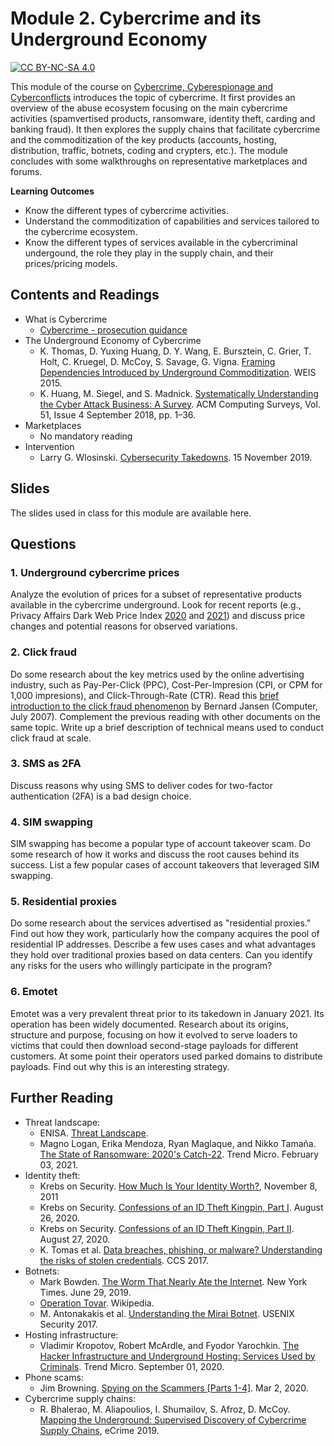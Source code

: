 # Module 2. Cybercrime and its Underground Economy

[![CC BY-NC-SA 4.0][cc-by-nc-sa-shield]][cc-by-nc-sa]

[cc-by-nc-sa]: http://creativecommons.org/licenses/by-nc-sa/4.0/
[cc-by-nc-sa-shield]: https://img.shields.io/badge/License-CC%20BY--NC--SA%204.0-lightgrey.svg


This module of the course on [Cybercrime, Cyberespionage and Cyberconflicts](https://github.com/0xjet/ccc) introduces the topic of cybercrime. It first provides an overview of the abuse ecosystem focusing on the main cybercrime activities (spamvertised products, ransomware, identity theft, carding and banking fraud). It then explores the supply chains that facilitate cybercrime and the commoditization of the key products (accounts, hosting, distribution, traffic, botnets, coding and crypters, etc.). The module concludes with some walkthroughs on representative marketplaces and forums.

**Learning Outcomes**
* Know the different types of cybercrime activities.
* Understand the commoditization of capabilities and services tailored to the cybercrime ecosystem.
* Know the different types of services available in the cybercriminal undergound, the role they play in the supply chain, and their prices/pricing models.

## Contents and Readings

* What is Cybercrime
    * [Cybercrime - prosecution guidance](https://www.cps.gov.uk/legal-guidance/cybercrime-prosecution-guidance)
* The Underground Economy of Cybercrime
    * K. Thomas, D. Yuxing Huang, D. Y. Wang, E. Bursztein, C. Grier, T. Holt, C. Kruegel, D. McCoy, S. Savage, G. Vigna. [Framing Dependencies Introduced by Underground Commoditization](https://research.google/pubs/pub43798/). WEIS 2015.
    * K. Huang, M. Siegel, and S. Madnick. [Systematically Understanding the Cyber Attack Business: A Survey](https://dl.acm.org/doi/10.1145/3199674). ACM Computing Surveys, Vol. 51, Issue 4 September 2018, pp. 1–36.
* Marketplaces
    * No mandatory reading
* Intervention
    * Larry G. Wlosinski. [Cybersecurity Takedowns](https://www.isaca.org/resources/isaca-journal/issues/2019/volume-6/cybersecurity-takedowns). 15 November 2019.


## Slides

The slides used in class for this module are available here.


## Questions

### 1. Underground cybercrime prices
Analyze the evolution of prices for a subset of representative products available in the cybercrime underground. Look for recent reports (e.g., Privacy Affairs Dark Web Price Index [2020](https://www.privacyaffairs.com/dark-web-price-index-2020/) and [2021](https://www.privacyaffairs.com/dark-web-price-index-2021/)) and discuss price changes and potential reasons for observed variations.

### 2. Click fraud
Do some research about the key metrics used by the online advertising industry, such as Pay-Per-Click (PPC), Cost-Per-Impresion (CPI, or CPM for 1,000 impresions), and Click-Through-Rate (CTR). Read this [brief introduction to the click fraud phenomenon](https://faculty.ist.psu.edu/jjansen/academic/jansen_click_fraud.pdf) by Bernard Jansen (Computer, July 2007). Complement the previous reading with other documents on the same topic. Write up a brief description of technical means used to conduct click fraud at scale.

### 3. SMS as 2FA
Discuss reasons why using SMS to deliver codes for two-factor authentication (2FA) is a bad design choice.

### 4. SIM swapping
SIM swapping has become a popular type of account takeover scam. Do some research of how it works and discuss the root causes behind its success. List a few popular cases of account takeovers that leveraged SIM swapping.

### 5. Residential proxies
Do some research about the services advertised as "residential proxies." Find out how they work, particularly how the company acquires the pool of residential IP addresses. Describe a few uses cases and what advantages they hold over traditional proxies based on data centers. Can you identify any risks for the users who willingly participate in the program?

### 6. Emotet
Emotet was a very prevalent threat prior to its takedown in January 2021. Its operation has been widely documented. Research about its origins, structure and purpose, focusing on how it evolved to serve loaders to victims that could then download second-stage payloads for different customers. At some point their operators used parked domains to distribute payloads. Find out why this is an interesting strategy.


## Further Reading

* Threat landscape:
    * ENISA. [Threat Landscape](https://www.enisa.europa.eu/topics/threat-risk-management/threats-and-trends).
    * Magno Logan, Erika Mendoza, Ryan Maglaque, and Nikko Tamaña. [The State of Ransomware: 2020's Catch-22](https://www.trendmicro.com/vinfo/us/security/news/cybercrime-and-digital-threats/the-state-of-ransomware-2020-s-catch-22). Trend Micro. February 03, 2021.
* Identity theft:
    * Krebs on Security. [How Much Is Your Identity Worth?](https://krebsonsecurity.com/2011/11/how-much-is-your-identity-worth/), November 8, 2011
    * Krebs on Security. [Confessions of an ID Theft Kingpin, Part I](https://krebsonsecurity.com/2020/08/confessions-of-an-id-theft-kingpin-part-i/). August 26, 2020.
    * Krebs on Security. [Confessions of an ID Theft Kingpin, Part II](https://krebsonsecurity.com/2020/08/confessions-of-an-id-theft-kingpin-part-ii/). August 27, 2020.
    * K. Tomas et al. [Data breaches, phishing, or malware? Understanding the risks of stolen credentials](https://research.google/pubs/pub46437/). CCS 2017.
* Botnets:
    * Mark Bowden. [The Worm That Nearly Ate the Internet](https://www.nytimes.com/2019/06/29/opinion/sunday/conficker-worm-ukraine.html). New York Times. June 29, 2019.
    * [Operation Tovar](https://en.wikipedia.org/wiki/Operation_Tovar). Wikipedia.
    * M. Antonakakis et al. [Understanding the Mirai Botnet](https://www.usenix.org/conference/usenixsecurity17/technical-sessions/presentation/antonakakis). USENIX Security 2017.
* Hosting infrastructure:
    * Vladimir Kropotov, Robert McArdle, and Fyodor Yarochkin. [The Hacker Infrastructure and Underground Hosting: Services Used by Criminals](https://documents.trendmicro.com/assets/white_papers/wp-the-hacker-infrastructure-and-underground-hosting-services-used-by-criminals.pdf). Trend Micro. September 01, 2020.
* Phone scams:
    * Jim Browning. [Spying on the Scammers [Parts 1-4]](https://www.youtube.com/watch?v=le71yVPh4uk&list=PLBNmQJqxpaMaxqghShRiOnHUjO00ZCsor). Mar 2, 2020.
* Cybercrime supply chains:
    * R. Bhalerao, M. Aliapoulios, I. Shumailov, S. Afroz, D. McCoy. [Mapping the Underground: Supervised Discovery of Cybercrime Supply Chains](https://damonmccoy.com/papers/ecrime2019.pdf), eCrime 2019.


